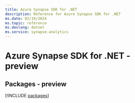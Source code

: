 ```yaml
---
title: Azure Synapse SDK for .NET
description: Reference for Azure Synapse SDK for .NET
ms.date: 02/19/2024
ms.topic: reference
ms.devlang: dotnet
ms.service: synapse-analytics
---
```

# Azure Synapse SDK for .NET - preview
## Packages - preview
[!INCLUDE [packages](synapse-index.md)]